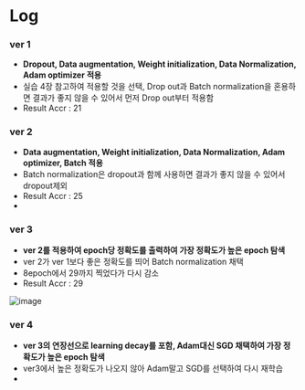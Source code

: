 
# Log

### ver 1 
+ **Dropout, Data augmentation, Weight initialization, Data Normalization, Adam optimizer 적용**
+ 실습 4장 참고하여 적용할 것을 선택, Drop out과 Batch normalization을 혼용하면 결과가 좋지 않을 수 있어서 먼저 Drop out부터 적용함
+ Result Accr : 21

### ver 2
+ **Data augmentation, Weight initialization, Data Normalization, Adam optimizer, Batch 적용**
+ Batch normalization은 dropout과 함께 사용하면 결과가 좋지 않을 수 있어서 dropout제외 
+ Result Accr : 25
+ 
### ver 3
+ **ver 2를 적용하여 epoch당 정확도를 출력하여 가장 정확도가 높은 epoch 탐색**
+ ver 2가 ver 1보다 좋은 정확도를 띄어 Batch normalization 채택 
+ 8epoch에서 29까지 찍었다가 다시 감소 
+ Result Accr : 29

![image](https://user-images.githubusercontent.com/55094745/117323616-04acea80-aeca-11eb-8759-7f62e959f371.png)


### ver 4 
+ **ver 3의 연장선으로 learning decay를 포함, Adam대신 SGD 채택하여 가장 정확도가 높은 epoch 탐색**
+ ver3에서 높은 정확도가 나오지 않아 Adam말고 SGD를 선택하여 다시 재학습
+ 

